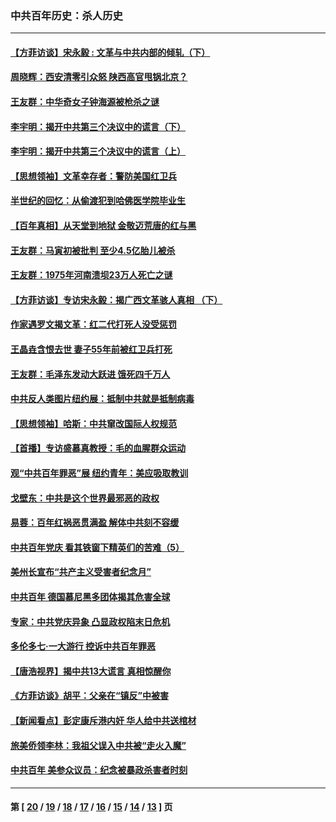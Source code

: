 ### 中共百年历史：杀人历史
---
#### [【方菲访谈】宋永毅 : 文革与中共内部的倾轧（下）](../../pages/nf1176106/n13486836.md?02140430) 
#### [周晓辉：西安清零引众怒 陕西高官甩锅北京？](../../pages/nf1176106/n13484627.md?02140430) 
#### [王友群：中华奇女子钟海源被枪杀之谜](../../pages/nf1176106/n13430555.md?02140430) 
#### [李宇明：揭开中共第三个决议中的谎言（下）](../../pages/nf1176106/n13389389.md?02140430) 
#### [李宇明：揭开中共第三个决议中的谎言（上）](../../pages/nf1176106/n13388697.md?02140430) 
#### [【思想领袖】文革幸存者：警防美国红卫兵](../../pages/nf1176106/n13339289.md?02140430) 
#### [半世纪的回忆：从偷渡犯到哈佛医学院毕业生](../../pages/nf1176106/n13345328.md?02140430) 
#### [【百年真相】从天堂到地狱 金敬迈荒唐的红与黑](../../pages/nf1176106/n13336995.md?02140430) 
#### [王友群：马寅初被批判 至少4.5亿胎儿被杀](../../pages/nf1176106/n13260313.md?02140430) 
#### [王友群：1975年河南溃坝23万人死亡之谜](../../pages/nf1176106/n13231576.md?02140430) 
#### [【方菲访谈】专访宋永毅：揭广西文革骇人真相 （下）](../../pages/nf1176106/n13209074.md?02140430) 
#### [作家遇罗文揭文革：红二代打死人没受惩罚](../../pages/nf1176106/n13205254.md?02140430) 
#### [王晶垚含恨去世 妻子55年前被红卫兵打死](../../pages/nf1176106/n13203590.md?02140430) 
#### [王友群：毛泽东发动大跃进 饿死四千万人](../../pages/nf1176106/n13177158.md?02140430) 
#### [中共反人类图片纽约展：抵制中共就是抵制病毒](../../pages/nf1176106/n13115371.md?02140430) 
#### [【思想领袖】哈斯：中共窜改国际人权规范](../../pages/nf1176106/n13053647.md?02140430) 
#### [【首播】专访盛慕真教授：毛的血腥群众运动](../../pages/nf1176106/n13091782.md?02140430) 
#### [观“中共百年罪恶”展 纽约青年：美应吸取教训](../../pages/nf1176106/n13085246.md?02140430) 
#### [戈壁东：中共是这个世界最邪恶的政权](../../pages/nf1176106/n13085641.md?02140430) 
#### [易蓉：百年红祸恶贯满盈 解体中共刻不容缓](../../pages/nf1176106/n13084455.md?02140430) 
#### [中共百年党庆 看其铁窗下精英们的苦难（5）](../../pages/nf1176106/n13076766.md?02140430) 
#### [美州长宣布“共产主义受害者纪念月”](../../pages/nf1176106/n13074024.md?02140430) 
#### [中共百年 德国慕尼黑多团体揭其危害全球](../../pages/nf1176106/n13068873.md?02140430) 
#### [专家：中共党庆异象 凸显政权陷末日危机](../../pages/nf1176106/n13067084.md?02140430) 
#### [多伦多七·一大游行 控诉中共百年罪恶](../../pages/nf1176106/n13062043.md?02140430) 
#### [【唐浩视界】揭中共13大谎言 真相惊醒你](../../pages/nf1176106/n13065208.md?02140430) 
#### [《方菲访谈》胡平：父亲在“镇反”中被害](../../pages/nf1176106/n13064114.md?02140430) 
#### [【新闻看点】彭定康斥港内奸 华人给中共送棺材](../../pages/nf1176106/n13064230.md?02140430) 
#### [旅美侨领李林：我祖父误入中共被“走火入魔”](../../pages/nf1176106/n13062777.md?02140430) 
#### [中共百年 美参众议员：纪念被暴政杀害者时刻](../../pages/nf1176106/n13063735.md?02140430) 

---
#### 第 [ [20](./20.md?02140430) / [19](./19.md?02140430) / [18](./18.md?02140430) / [17](./17.md?02140430) / [16](./16.md?02140430) / [15](./15.md?02140430) / [14](./14.md?02140430) / [13](./13.md?02140430) ] 页
